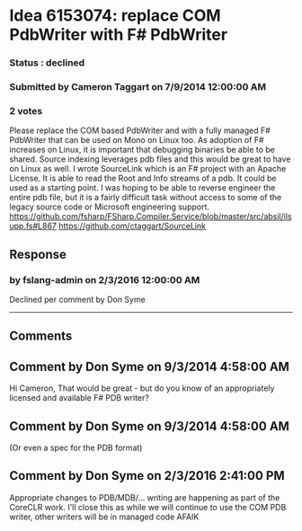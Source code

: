 # Idea 6153074: replace COM PdbWriter with F# PdbWriter #

### Status : declined

### Submitted by Cameron Taggart on 7/9/2014 12:00:00 AM

### 2 votes

Please replace the COM based PdbWriter and with a fully managed F# PdbWriter that can be used on Mono on Linux too. As adoption of F# increases on Linux, it is important that debugging binaries be able to be shared. Source indexing leverages pdb files and this would be great to have on Linux as well.
I wrote SourceLink which is an F# project with an Apache License. It is able to read the Root and Info streams of a pdb. It could be used as a starting point. I was hoping to be able to reverse engineer the entire pdb file, but it is a fairly difficult task without access to some of the legacy source code or Microsoft engineering support.
https://github.com/fsharp/FSharp.Compiler.Service/blob/master/src/absil/ilsupp.fs#L867
https://github.com/ctaggart/SourceLink



## Response 
### by fslang-admin on 2/3/2016 12:00:00 AM

Declined per comment by Don Syme

------------------------
## Comments


## Comment by Don Syme on 9/3/2014 4:58:00 AM
Hi Cameron,
That would be great - but do you know of an appropriately licensed and available F# PDB writer?


## Comment by Don Syme on 9/3/2014 4:58:00 AM
(Or even a spec for the PDB format)


## Comment by Don Syme on 2/3/2016 2:41:00 PM
Appropriate changes to PDB/MDB/... writing are happening as part of the CoreCLR work. I'll close this as while we will continue to use the COM PDB writer, other writers will be in managed code AFAIK

